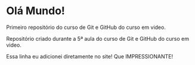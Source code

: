 # Olá Mundo!
Primeiro repositório do curso de Git e GitHub do curso em video. 

Repositório criado durante a 5ª aula do curso de Git e GitHub do curso em video.

Essa linha eu adicionei diretamente no site! Que IMPRESSIONANTE!
